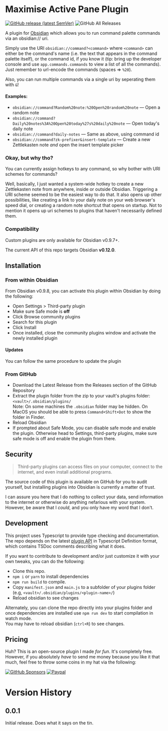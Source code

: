 # Maximise Active Pane Plugin
[![GitHub release (latest SemVer)](https://img.shields.io/github/v/release/deathau/command-uri-obsidian?style=for-the-badge&sort=semver)](https://github.com/deathau/command-uri-obsidian/releases/latest)
![GitHub All Releases](https://img.shields.io/github/downloads/deathau/command-uri-obsidian/total?style=for-the-badge)

A plugin for [Obsidian](https://obsidian.md) which allows you to run command palette commands via an obsidian:// uri.

Simply use the URI `obsidian://command?<command>` where `<command>` can either be the command's name (i.e. the text that appears in the command palette itself), or the command id, if you know it (tip: bring up the developer console and use `app.commands.commands` to view a list of all the commands). Just remember to url-encode the commands (spaces => `%20`).

Also, you can run multiple commands via a single uri by seperating them with `&`!

#### Examples:
- `obsidian://command?Random%20note:%20Open%20random%20note` — Open a random note
- `obsidian://command?Daily%20notes%3A%20Open%20today%27s%20daily%20note` — Open today's daily note
- `obsidian://command?daily-notes` — Same as above, using command id
- `obsidian://command?zk-prefixer&insert-template` — Create a new Zettlekasten note *and* open the insert template picker

### Okay, but why tho?
You can currently assign hotkeys to any command, so why bother with URI schemes for commands?

Well, basically, I just wanted a system-wide hotkey to create a new Zettlekasten note from anywhere, inside or outside Obsidian. Triggering a URI scheme seemed to be the easiest way to do that. It also opens up other possibilities, like creating a link to your daily note on your web browser's speed dial, or creating a random note shortcut that opens on startup. Not to mention it opens up uri schemes to plugins that haven't necessarily defined them.

### Compatibility

Custom plugins are only available for Obsidian v0.9.7+.

The current API of this repo targets Obsidian **v0.12.0**. 

## Installation

### From within Obsidian
From Obsidian v0.9.8, you can activate this plugin within Obsidian by doing the following:
- Open Settings > Third-party plugin
- Make sure Safe mode is **off**
- Click Browse community plugins
- Search for this plugin
- Click Install
- Once installed, close the community plugins window and activate the newly installed plugin
#### Updates
You can follow the same procedure to update the plugin

### From GitHub
- Download the Latest Release from the Releases section of the GitHub Repository
- Extract the plugin folder from the zip to your vault's plugins folder: `<vault>/.obsidian/plugins/`  
Note: On some machines the `.obsidian` folder may be hidden. On MacOS you should be able to press `Command+Shift+Dot` to show the folder in Finder.
- Reload Obsidian
- If prompted about Safe Mode, you can disable safe mode and enable the plugin.
Otherwise head to Settings, third-party plugins, make sure safe mode is off and
enable the plugin from there.

## Security
> Third-party plugins can access files on your computer, connect to the internet, and even install additional programs.

The source code of this plugin is available on GitHub for you to audit yourself, but installing plugins into Obsidian is currently a matter of trust.

I can assure you here that I do nothing to collect your data, send information to the internet or otherwise do anything nefarious with your system. However, be aware that I *could*, and you only have my word that I don't.

## Development

This project uses Typescript to provide type checking and documentation.  
The repo depends on the latest [plugin API](https://github.com/obsidianmd/obsidian-api) in Typescript Definition format, which contains TSDoc comments describing what it does.

If you want to contribute to development and/or just customize it with your own
tweaks, you can do the following:
- Clone this repo.
- `npm i` or `yarn` to install dependencies
- `npm run build` to compile.
- Copy `manifest.json` and `main.js` to a subfolder of your plugins
folder (e.g, `<vault>/.obsidian/plugins/<plugin-name>/`)
- Reload obsidian to see changes

Alternately, you can clone the repo directly into your plugins folder and once
dependencies are installed use `npm run dev` to start compilation in watch mode.  
You may have to reload obsidian (`ctrl+R`) to see changes.

## Pricing
Huh? This is an open-source plugin I made *for fun*. It's completely free.
However, if you absolutely *have* to send me money because you like it that
much, feel free to throw some coins in my hat via the following:

[![GitHub Sponsors](https://img.shields.io/github/sponsors/deathau?style=social)](https://github.com/sponsors/deathau)
[![Paypal](https://img.shields.io/badge/paypal-deathau-yellow?style=social&logo=paypal)](https://paypal.me/deathau)

# Version History

## 0.0.1
Initial release. Does what it says on the tin.